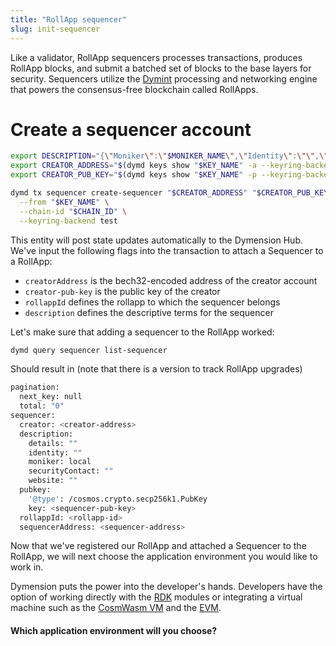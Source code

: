 ```yaml
---
title: "RollApp sequencer"
slug: init-sequencer
---
```


Like a validator, RollApp sequencers processes transactions, produces RollApp blocks, and submit a batched set of blocks to the base layers for security. Sequencers utilize the [Dymint](https://github.com/dymensionxyz/dymint) processing and networking engine that powers the consensus-free blockchain called RollApps.

# Create a sequencer account

```bash
export DESCRIPTION="{\"Moniker\":\"$MONIKER_NAME\",\"Identity\":\"\",\"Website\":\"\",\"SecurityContact\":\"\",\"Details\":\"\"}";
export CREATOR_ADDRESS="$(dymd keys show "$KEY_NAME" -a --keyring-backend test)"
export CREATOR_PUB_KEY="$(dymd keys show "$KEY_NAME" -p --keyring-backend test)"

dymd tx sequencer create-sequencer "$CREATOR_ADDRESS" "$CREATOR_PUB_KEY" "$ROLLAPP_ID" "$DESCRIPTION" \
  --from "$KEY_NAME" \
  --chain-id "$CHAIN_ID" \
  --keyring-backend test
```

This entity will post state updates automatically to the Dymension Hub. We've input the following flags into the transaction to attach a Sequencer to a RollApp:

-   `creatorAddress` is the bech32-encoded address of the creator account
-   `creator-pub-key` is the public key of the creator
-   `rollappId` defines the rollapp to which the sequencer belongs
-   `description` defines the descriptive terms for the sequencer

Let's make sure that adding a sequencer to the RollApp worked:

```bash
dymd query sequencer list-sequencer
```

Should result in (note that there is a version to track RollApp upgrades)

```bash
pagination:
  next_key: null
  total: "0"
sequencer:
  creator: <creator-address>
  description:
    details: ""
    identity: ""
    moniker: local
    securityContact: ""
    website: ""
  pubkey:
    '@type': /cosmos.crypto.secp256k1.PubKey
    key: <sequencer-pub-key>
  rollappId: <rollapp-id>
  sequencerAddress: <sequencer-address>
```

Now that we've registered our RollApp and attached a Sequencer to the RollApp, we will next choose the application environment you would like to work in.

Dymension puts the power into the developer's hands. Developers have the option of working directly with the [RDK](/docs/developers/build/application-env/rdk.md) modules or integrating a virtual machine such as the [CosmWasm VM](/docs/developers/build/application-env/cosmwasm.md) and the [EVM](/docs/developers/build/application-env/evm.md).

#### Which application environment will you choose?
